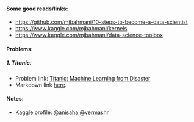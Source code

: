 #### Some good reads/links: 

- https://github.com/mjbahmani/10-steps-to-become-a-data-scientist
- https://www.kaggle.com/mjbahmani/kernels
- https://www.kaggle.com/mjbahmani/data-science-toolbox

#### Problems: 

##### 1. Titanic:

- Problem link: [Titanic: Machine Learning from Disaster](https://www.kaggle.com/c/titanic/overview)
- Markdown link [here](https://github.com/anicksaha/kaggle/blob/master/Titanic/Titanic.md).

#### Notes: 

- Kaggle profile: [@anisaha](https://www.kaggle.com/anisaha) 
                  [@vermashr](https://www.kaggle.com/vermashr)

